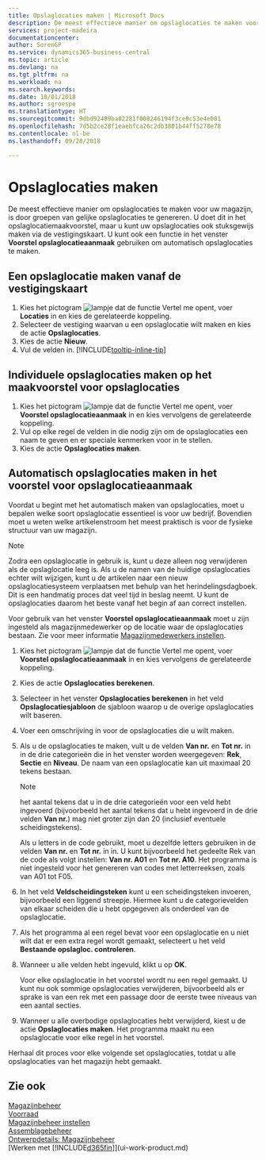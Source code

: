 ```yaml
---
title: Opslaglocaties maken | Microsoft Docs
description: De meest effectieve manier om opslaglocaties te maken voor uw magazijn, is door groepen van gelijke opslaglocaties te genereren. U doet dit in het opslaglocatiemaakvoorstel, maar u kunt uw opslaglocaties ook stuksgewijs maken.
services: project-madeira
documentationcenter: 
author: SorenGP
ms.service: dynamics365-business-central
ms.topic: article
ms.devlang: na
ms.tgt_pltfrm: na
ms.workload: na
ms.search.keywords: 
ms.date: 10/01/2018
ms.author: sgroespe
ms.translationtype: HT
ms.sourcegitcommit: 9dbd92409ba02281f008246194f3ce0c53e4e001
ms.openlocfilehash: 7d5b2ce28f1eaebfca26c2db3801b44ff5278e78
ms.contentlocale: nl-be
ms.lasthandoff: 09/28/2018

---
```

# <a name="create-bins"></a>Opslaglocaties maken
De meest effectieve manier om opslaglocaties te maken voor uw magazijn, is door groepen van gelijke opslaglocaties te genereren. U doet dit in het opslaglocatiemaakvoorstel, maar u kunt uw opslaglocaties ook stuksgewijs maken via de vestigingskaart. U kunt ook een functie in het venster **Voorstel opslaglocatieaanmaak** gebruiken om automatisch opslaglocaties te maken.  

## <a name="to-create-a-bin-from-the-location-card"></a>Een opslaglocatie maken vanaf de vestigingskaart  
1.  Kies het pictogram ![lampje dat de functie Vertel me opent](media/ui-search/search_small.png "Vertel me wat u wilt doen"), voer **Locaties** in en kies de gerelateerde koppeling.  
2.  Selecteer de vestiging waarvan u een opslaglocatie wilt maken en kies de actie **Opslaglocaties**.  
3. Kies de actie **Nieuw**.
4. Vul de velden in. [!INCLUDE[tooltip-inline-tip](includes/tooltip-inline-tip_md.md)]  

## <a name="to-create-bins-individually-in-the-bin-creation-worksheet"></a>Individuele opslaglocaties maken op het maakvoorstel voor opslaglocaties  
1.  Kies het pictogram ![lampje dat de functie Vertel me opent](media/ui-search/search_small.png "Vertel me wat u wilt doen"), voer **Voorstel opslaglocatieaanmaak** in en kies vervolgens de gerelateerde koppeling.  
2.  Vul op elke regel de velden in die nodig zijn om de opslaglocaties een naam te geven en er speciale kenmerken voor in te stellen.  
3.  Kies de actie **Opslaglocaties maken**.  

## <a name="to-make-bins-automatically-in-the-bin-creation-worksheet"></a>Automatisch opslaglocaties maken in het voorstel voor opslaglocatieaanmaak  
Voordat u begint met het automatisch maken van opslaglocaties, moet u bepalen welke soort opslaglocatie essentieel is voor uw bedrijf. Bovendien moet u weten welke artikelenstroom het meest praktisch is voor de fysieke structuur van uw magazijn.  

> [!NOTE]  
>  Zodra een opslaglocatie in gebruik is, kunt u deze alleen nog verwijderen als de opslaglocatie leeg is. Als u de namen van de huidige opslaglocaties echter wilt wijzigen, kunt u de artikelen naar een nieuw opslaglocatiesysteem verplaatsen met behulp van het herindelingsdagboek. Dit is een handmatig proces dat veel tijd in beslag neemt. U kunt de opslaglocaties daarom het beste vanaf het begin af aan correct instellen.  

Voor gebruik van het venster **Voorstel opslaglocatieaanmaak** moet u zijn ingesteld als magazijnmedewerker op de locatie waar de opslaglocaties bestaan. Zie voor meer informatie [Magazijnmedewerkers instellen](warehouse-how-to-set-up-warehouse-employees.md).    

1.  Kies het pictogram ![lampje dat de functie Vertel me opent](media/ui-search/search_small.png "Vertel me wat u wilt doen"), voer **Voorstel opslaglocatieaanmaak** in en kies vervolgens de gerelateerde koppeling.  
2.  Kies de actie **Opslaglocaties berekenen**.
3. Selecteer in het venster **Opslaglocaties berekenen** in het veld **Opslaglocatiesjabloon** de sjabloon waarop u de overige opslaglocaties wilt baseren.
4.  Voer een omschrijving in voor de opslaglocaties die u wilt maken.  
5.  Als u de opslaglocaties te maken, vult u de velden **Van nr.** en **Tot nr.** in in de drie categorieën die in het venster worden weergegeven: **Rek**, **Sectie** en **Niveau**. De naam van een opslaglocatie kan uit maximaal 20 tekens bestaan.  

    > [!NOTE]  
    >  het aantal tekens dat u in de drie categorieën voor een veld hebt ingevoerd (bijvoorbeeld het aantal tekens dat u hebt ingevoerd in de drie velden **Van nr.**) mag niet groter zijn dan 20 (inclusief eventuele scheidingstekens).  

     Als u letters in de code gebruikt, moet u dezelfde letters gebruiken in de velden **Van nr.** en **Tot nr.** in in. U kunt bijvoorbeeld het gedeelte Rek van de code als volgt instellen: **Van nr. A01** en **Tot nr. A10**. Het programma is niet ingesteld voor het genereren van codes met letterreeksen, zoals van A01 tot F05.  

6.  In het veld **Veldscheidingsteken** kunt u een scheidingsteken invoeren, bijvoorbeeld een liggend streepje. Hiermee kunt u de categorievelden van elkaar scheiden die u hebt opgegeven als onderdeel van de opslaglocatie.  
7.  Als het programma al een regel bevat voor een opslaglocatie en u niet wilt dat er een extra regel wordt gemaakt, selecteert u het veld **Bestaande opslagloc. controleren**.  
8. Wanneer u alle velden hebt ingevuld, klikt u op **OK**.

    Voor elke opslaglocatie in het voorstel wordt nu een regel gemaakt. U kunt nu ook sommige opslaglocaties verwijderen, bijvoorbeeld als er sprake is van een rek met een passage door de eerste twee niveaus van een aantal secties.  

9. Wanneer u alle overbodige opslaglocaties hebt verwijderd, kiest u de actie **Opslaglocaties maken**. Het programma maakt nu een opslaglocatie voor elke regel in het voorstel.  

Herhaal dit proces voor elke volgende set opslaglocaties, totdat u alle opslaglocaties van het magazijn hebt gemaakt.  

## <a name="see-also"></a>Zie ook  
[Magazijnbeheer](warehouse-manage-warehouse.md)  
[Voorraad](inventory-manage-inventory.md)  
[Magazijnbeheer instellen](warehouse-setup-warehouse.md)     
[Assemblagebeheer](assembly-assemble-items.md)    
[Ontwerpdetails: Magazijnbeheer](design-details-warehouse-management.md)  
[Werken met [!INCLUDE[d365fin](includes/d365fin_md.md)]](ui-work-product.md)

